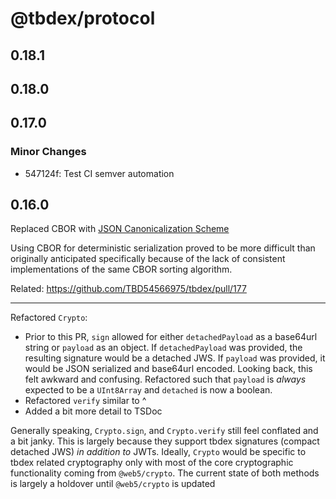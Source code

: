 # @tbdex/protocol

## 0.18.1

## 0.18.0

## 0.17.0

### Minor Changes

- 547124f: Test CI semver automation

## 0.16.0

Replaced CBOR with [JSON Canonicalization Scheme](https://datatracker.ietf.org/doc/html/rfc8785)

Using CBOR for deterministic serialization proved to be more difficult than originally anticipated specifically because of the lack of consistent implementations of the same CBOR sorting algorithm.

Related: <https://github.com/TBD54566975/tbdex/pull/177>

---

Refactored `Crypto`:

- Prior to this PR, `sign` allowed for either `detachedPayload` as a base64url string or `payload` as an object. If `detachedPayload` was provided, the resulting signature would be a detached JWS. If `payload` was provided, it would be JSON serialized and base64url encoded. Looking back, this felt awkward and confusing. Refactored such that `payload` is _always_ expected to be a `UInt8Array` and `detached` is now a boolean.
- Refactored `verify` similar to ^
- Added a bit more detail to TSDoc

Generally speaking, `Crypto.sign`, and `Crypto.verify` still feel conflated and a bit janky. This is largely because they support tbdex signatures (compact detached JWS) _in addition to_ JWTs. Ideally, `Crypto` would be specific to tbdex related cryptography only with most of the core cryptographic functionality coming from `@web5/crypto`. The current state of both methods is largely a holdover until `@web5/crypto` is updated
